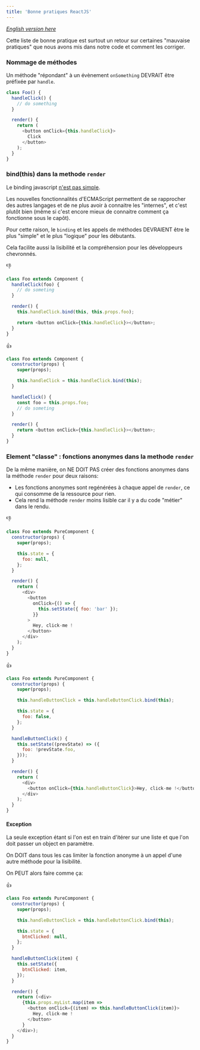 ```yaml
---
title: 'Bonne pratiques ReactJS'
---
```


[_English version here_](../en/react)

Cette liste de bonne pratique est surtout un retour sur certaines "mauvaise pratiques" que nous avons mis dans notre code et comment les corriger.

### Nommage de méthodes

Un méthode "répondant" à un évènement `onSomething` DEVRAIT être préfixée par `handle`.

```js
class Foo() {
  handleClick() {
    // do something
  }

  render() {
    return (
      <button onClick={this.handleClick}>
        Click
      </button>
    );
  }
}
```

### bind(this) dans la methode `render`

Le binding javascript [n'est pas simple](http://yehudakatz.com/2011/08/11/understanding-javascript-function-invocation-and-this/).

Les nouvelles fonctionnalités d'ECMAScript permettent de se rapprocher des autres langages et de ne plus avoir à connaitre les "internes", et c'est plutôt bien (même si c'est encore mieux de connaitre comment ça fonctionne sous le capôt).

Pour cette raison, le `binding` et les appels de méthodes DEVRAIENT être le plus "simple" et le plus "logique" pour les débutants.

Cela facilite aussi la lisibilité et la compréhension pour les développeurs chevronnés.

👎

```js
class Foo extends Component {
  handleClick(foo) {
    // do someting
  }

  render() {
    this.handleClick.bind(this, this.props.foo);

    return <button onClick={this.handleClick}></button>;
  }
}
```

👍

```js
class Foo extends Component {
  constructor(props) {
    super(props);

    this.handleClick = this.handleClick.bind(this);
  }

  handleClick() {
    const foo = this.props.foo;
    // do someting
  }

  render() {
    return <button onClick={this.handleClick}></button>;
  }
}
```

### Element "classe" : fonctions anonymes dans la methode `render`

De la même manière, on NE DOIT PAS créer des fonctions anonymes dans la méthode `render` pour deux raisons:

- Les fonctions anonymes sont regénérées à chaque appel de `render`, ce qui consomme de la ressource pour rien.
- Cela rend la méthode `render` moins lisible car il y a du code "métier" dans le rendu.

👎

```js
class Foo extends PureComponent {
  constructor(props) {
    super(props);

    this.state = {
      foo: null,
    };
  }

  render() {
    return (
      <div>
        <button
          onClick={() => {
            this.setState({ foo: 'bar' });
          }}
        >
          Hey, click-me !
        </button>
      </div>
    );
  }
}
```

👍

```js
class Foo extends PureComponent {
  constructor(props) {
    super(props);

    this.handleButtonClick = this.handleButtonClick.bind(this);

    this.state = {
      foo: false,
    };
  }

  handleButtonClick() {
    this.setState((prevState) => ({
      foo: !prevState.foo,
    }));
  }

  render() {
    return (
      <div>
        <button onClick={this.handleButtonClick}>Hey, click-me !</button>
      </div>
    );
  }
}
```

#### Exception

La seule exception étant si l'on est en train d'itérer sur une liste et que l'on doit passer un object en paramètre.

On DOIT dans tous les cas limiter la fonction anonyme à un appel d'une autre méthode pour la lisibilité.

On PEUT alors faire comme ça:

👍

```js
class Foo extends PureComponent {
  constructor(props) {
    super(props);

    this.handleButtonClick = this.handleButtonClick.bind(this);

    this.state = {
      btnClicked: null,
    };
  }

  handleButtonClick(item) {
    this.setState({
      btnClicked: item,
    });
  }

  render() {
    return (<div>
      {this.props.myList.map(item =>
        <button onClick={(item) => this.handleButtonClick(item)}>
          Hey, click-me !
        </button>
      }
    </div>);
  }
}
```
